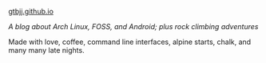 [gtbjj.github.io](http://gtbjj.github.io)

*A blog about Arch Linux, FOSS, and Android; plus rock climbing 
adventures*

Made with love, coffee, command line interfaces, alpine starts, chalk, 
and many many late nights.
